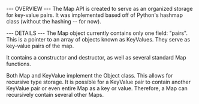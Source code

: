 --- OVERVIEW ---
The Map API is created to serve as an organized storage for key-value pairs. It was implemented based off of Python's hashmap class (without the hashing -- for now). 

--- DETAILS ---
The Map object currently contains only one field: "pairs". This is a pointer to an array of objects known as KeyValues. They serve as key-value pairs of the map. 

It contains a constructor and destructor, as well as several standard Map functions.

Both Map and KeyValue implement the Object class. This allows for recursive type storage. It is possible for a KeyValue pair to contain another KeyValue pair or even entire Map as a key or value. Therefore, a Map can recursively contain several other Maps.